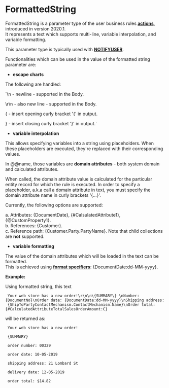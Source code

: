 # FormattedString

FormattedString is a parameter type of the user business rules **[actions](https://docs.erp.net/tech/advanced/user-business-rules/action-types/index.html)**, introduced in version 2020.1. <br> It represents a text which supports multi-line, variable interpolation, and variable formatting.

This parameter type is typically used with **[NOTIFYUSER](https://docs.erp.net/tech/advanced/user-business-rules/action-types/notifyuser.html)**.
 
Functionalities which can be used in the value of the formatted string parameter are: 
 
- **escape charts** 

The following are handled:<br>

`\n - newline - supported in the Body.

\r\n - also new line - supported in the Body.   

\{ - insert opening curly bracket '{' in output.

\} - insert closing curly bracket '}' in output.`
 
- **variable interpolation**

This allows specifying variables into a string using placeholders. When these placeholders are executed, they're replaced with their corresponding values. 

In @@name, those variables are **domain attributes** - both system domain and calculated attributes. 

When called, the domain attribute value is calculated for the particular entity record for which the rule is executed. In order to specify a placeholder, a.k.a call a domain attribute in text, you must specify the domain attribute name in curly brackets '{...}'.

Currently, the following options are supported:<br>

a. Attributes: {DocumentDate}, {#CalsulatedAttribute1}, {@CustomProperty1}. <br>
b. References: {Customer}.<br>
c. Reference path: {Customer.Party.PartyName}. Note that child collections are **not** supported.<br>
 
- **variable formatting** 
  
The value of the domain attributes which will be loaded in the text can be formatted. <br> This is achieved using **[format specifiers](https://docs.erp.net/tech/advanced/string-interpolation/format-specifiers.html)**: {DocumentDate:dd-MM-yyyy}.
 
**Example:**

Using formatted string, this text<br>

     Your web store has a new order!\r\n\n\{SUMMARY\} \nNumber: {DocumentNo}\nOrder date: {DocumentDate:dd-MM-yyyy}\nShipping address:
     {ShipToPartyContactMechanism.ContactMechanism.Name}\nOrder total: {#CalculatedAttributeTotalSalesOrderAmount:C}
 
will be returned as:

     Your web store has a new order!
 
     {SUMMARY}
     
     order number: 00329
     
     order date: 10-05-2019
     
     shipping address: 21 Lombard St
     
     delivery date: 12-05-2019
     
     order total: $14.82
